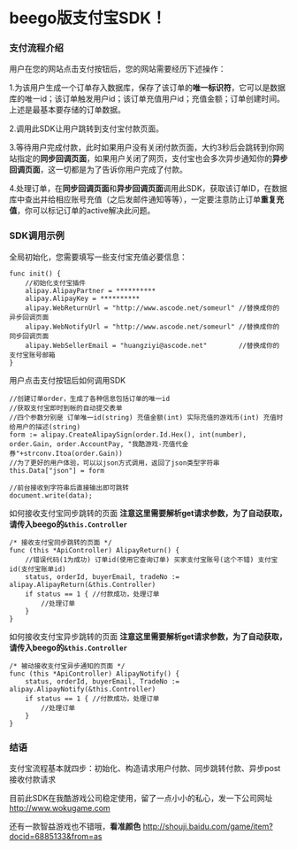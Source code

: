 # beego版支付宝SDK！

### 支付流程介绍

用户在您的网站点击支付按钮后，您的网站需要经历下述操作：

 1.为该用户生成一个订单存入数据库，保存了该订单的**唯一标识符**，它可以是数据库的唯一id；该订单触发用户id；该订单充值用户id；充值金额；订单创建时间。上述是最基本要存储的订单数据。

 2.调用此SDK让用户跳转到支付宝付款页面。

 3.等待用户完成付款，此时如果用户没有关闭付款页面，大约3秒后会跳转到你网站指定的**同步回调页面**，如果用户关闭了网页，支付宝也会多次异步通知你的**异步回调页面**，这一切都是为了告诉你用户完成了付款。

 4.处理订单，在**同步回调页面**和**异步回调页面**调用此SDK，获取该订单ID，在数据库中查出并给相应账号充值（之后发邮件通知等等），一定要注意防止订单**重复充值**，你可以标记订单的active解决此问题。

### SDK调用示例

全局初始化，您需要填写一些支付宝充值必要信息：

    func init() {
		//初始化支付宝插件
		alipay.AlipayPartner = **********
		alipay.AlipayKey = **********
		alipay.WebReturnUrl = "http://www.ascode.net/someurl" //替换成你的 异步回调页面
		alipay.WebNotifyUrl = "http://www.ascode.net/someurl" //替换成你的 同步回调页面
		alipay.WebSellerEmail = "huangziyi@ascode.net"        //替换成你的 支付宝账号邮箱
    }
	
用户点击支付按钮后如何调用SDK

	//创建订单order，生成了各种信息包括订单的唯一id
	//获取支付宝即时到帐的自动提交表单
	//四个参数分别是 订单唯一id(string) 充值金额(int) 实际充值的游戏币(int) 充值时给用户的描述(string)
	form := alipay.CreateAlipaySign(order.Id.Hex(), int(number), order.Gain, order.AccountPay, "我酷游戏-充值代金券"+strconv.Itoa(order.Gain))
	//为了更好的用户体验，可以以json方式调用，返回了json类型字符串
	this.Data["json"] = form
	
	//前台接收到字符串后直接输出即可跳转
	document.write(data);
	
如何接收支付宝同步跳转的页面
**注意这里需要解析get请求参数，为了自动获取，请传入beego的`&this.Controller`**

	/* 接收支付宝同步跳转的页面 */
	func (this *ApiController) AlipayReturn() {
		//错误代码(1为成功) 订单id(使用它查询订单) 买家支付宝账号(这个不错) 支付宝id(支付宝账单id)
		status, orderId, buyerEmail, tradeNo := alipay.AlipayReturn(&this.Controller)
		if status == 1 { //付款成功，处理订单
			//处理订单
		}
	}
	
如何接收支付宝异步跳转的页面
**注意这里需要解析get请求参数，为了自动获取，请传入beego的`&this.Controller`**

	/* 被动接收支付宝异步通知的页面 */
	func (this *ApiController) AlipayNotify() {
		status, orderId, buyerEmail, TradeNo := alipay.AlipayNotify(&this.Controller)
		if status == 1 { //付款成功，处理订单
			//处理订单
		}
	}
	
### 结语

支付宝流程基本就四步：初始化、构造请求用户付款、同步跳转付款、异步post接收付款请求

目前此SDK在我酷游戏公司稳定使用，留了一点小小的私心，发一下公司网址 http://www.wokugame.com

还有一款智益游戏也不错哦，**看准颜色** http://shouji.baidu.com/game/item?docid=6885133&from=as